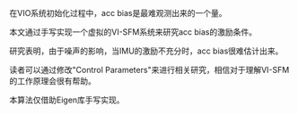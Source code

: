 在VIO系统初始化过程中，acc bias是最难观测出来的一个量。

本文通过手写实现一个虚拟的VI-SFM系统来研究acc bias的激励条件。

研究表明，由于噪声的影响，当IMU的激励不充分时，acc bias很难估计出来。

读者可以通过修改"Control Parameters"来进行相关研究，相信对于理解VI-SFM的工作原理会很有帮助。

本算法仅借助Eigen库手写实现。
